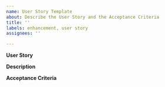 ```yaml
---
name: User Story Template
about: Describe the User Story and the Acceptance Criteria
title: ''
labels: enhancement, user story
assignees: ''

---
```


**User Story**

**Description**

**Acceptance Criteria**